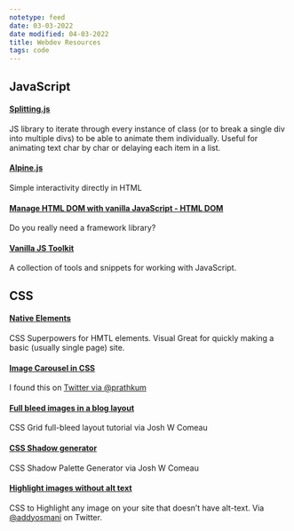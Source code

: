 ```yaml
---
notetype: feed
date: 03-03-2022
date modified: 04-03-2022
title: Webdev Resources
tags: code
---
```

## JavaScript

#### [Splitting.js](https://splitting.js.org/)

JS library to iterate through every instance of class (or to break a single div into multiple divs) to be able to animate them individually. Useful for animating text char by char or delaying each item in a list.

#### [Alpine.js](https://alpinejs.dev/)

Simple interactivity directly in HTML

#### [Manage HTML DOM with vanilla JavaScript - HTML DOM](https://htmldom.dev/)

Do you really need a framework library?

#### [Vanilla JS Toolkit](https://vanillajstoolkit.com/)

A collection of tools and snippets for working with JavaScript.

## CSS

#### [Native Elements](https://native-elements.dev/#/)

CSS Superpowers for HMTL elements. Visual Great for quickly making a basic (usually single page) site.

#### [Image Carousel in CSS](https://codepen.io/prathkum/pen/bGBOzXj)    

I found this on [Twitter via @prathkum](https://twitter.com/prathkum/status/1491622547380604929?s=12)

#### [Full bleed images in a blog layout](https://www.joshwcomeau.com/css/full-bleed/)

CSS Grid full-bleed layout tutorial via Josh W Comeau

#### [CSS Shadow generator](https://www.joshwcomeau.com/shadow-palette/)

CSS Shadow Palette Generator via Josh W Comeau

#### [Highlight images without alt text](https://twitter.com/addyosmani/status/1223872295619330048)

CSS to Highlight any image on your site that doesn’t have alt-text. Via [@addyosmani](https://twitter.com/addyosmani) on Twitter.
